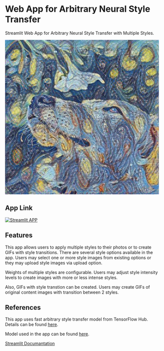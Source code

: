 # Web App for Arbitrary Neural Style Transfer
Streamlit Web App for Arbitrary Neural Style Transfer with Multiple Styles.

![alt text](https://raw.githubusercontent.com/dorukcanga/Style-Transfer-Streamlit-App/main/tofi_vangogh.jpg?raw=true)

## App Link

[![Streamlit APP](https://static.streamlit.io/badges/streamlit_badge_black_white.svg)](https://multiple-style-transfer.streamlit.app)

## Features

This app allows users to apply multiple styles to their photos or to create GIFs with style transitions.
There are several style options available in the app. Users may select one or more style images from existing options or they may upload style images via upload option.

Weights of multiple styles are configurable. Users may adjust style intensity levels to create images with more or less intense styles.

Also, GIFs with style transtion can be created. Users may create GIFs of original content images with transition between 2 styles.

## References

This app uses fast arbitrary style transfer model from TensorFlow Hub. Details can be found [here](https://www.tensorflow.org/tutorials/generative/style_transfer).

Model used in the app can be found [here](https://tfhub.dev/google/magenta/arbitrary-image-stylization-v1-256/2).

[Streamlit Documantation](https://docs.streamlit.io)

